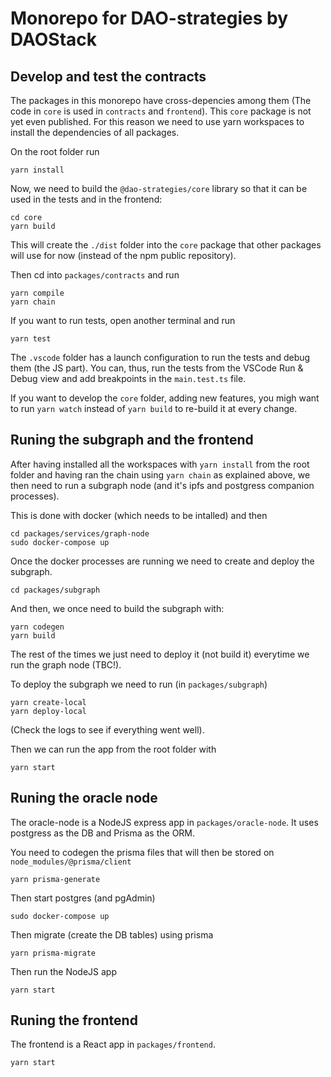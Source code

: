 # Monorepo for DAO-strategies by DAOStack

## Develop and test the contracts

The packages in this monorepo have cross-depencies among them (The code in `core` is used in `contracts` and `frontend`). This `core` package is not yet even published. For this reason we need to use yarn workspaces to install the dependencies of all packages.

On the root folder run

```
yarn install
```

Now, we need to build the `@dao-strategies/core` library so that it can be used in the tests and in the frontend:

```
cd core
yarn build
```

This will create the `./dist` folder into the `core` package that other packages will use for now (instead of the npm public repository).

Then cd into `packages/contracts` and run

```
yarn compile
yarn chain
```

If you want to run tests, open another terminal and run

```
yarn test
```

The `.vscode` folder has a launch configuration to run the tests and debug them (the JS part). You can, thus, run the tests from the VSCode Run & Debug view and add breakpoints in the `main.test.ts` file.

If you want to develop the `core` folder, adding new features, you migh want to run `yarn watch` instead of `yarn build` to re-build it at every change.

## Runing the subgraph and the frontend

After having installed all the workspaces with `yarn install` from the root folder and having ran the chain using `yarn chain` as explained above, we then need to run a subgraph node (and it's ipfs and postgress companion processes).

This is done with docker (which needs to be intalled) and then

```
cd packages/services/graph-node
sudo docker-compose up
```

Once the docker processes are running we need to create and deploy the subgraph.

```
cd packages/subgraph
```

And then, we once need to build the subgraph with:

```
yarn codegen
yarn build
```

The rest of the times we just need to deploy it (not build it) everytime we run the graph node (TBC!).

To deploy the subgraph we need to run (in `packages/subgraph`)

```
yarn create-local
yarn deploy-local
```

(Check the logs to see if everything went well).

Then we can run the app from the root folder with

```
yarn start
```

## Runing the oracle node

The oracle-node is a NodeJS express app in `packages/oracle-node`. It uses postgress as the DB and Prisma as the ORM.

You need to codegen the prisma files that will then be stored on `node_modules/@prisma/client`

```
yarn prisma-generate
```

Then start postgres (and pgAdmin)

```
sudo docker-compose up
```

Then migrate (create the DB tables) using prisma

```
yarn prisma-migrate
```

Then run the NodeJS app

```
yarn start
```

## Runing the frontend

The frontend is a React app in `packages/frontend`.

```
yarn start
```
